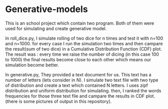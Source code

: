 # Generative-models
This is an school project which contain two program. Both of them were used for simulating and create generative model.

In roll_dice.py, I simulate rolling of two dice for n times and test it with n=100 and n=1000. for every case I run the simulation two times and then campare the result(sum of two dice) in a Cumulative Distribution Function (CDF) plot. The result was : every time we raise the number of dicing (in this case 100 to 1000) the final results become close to each other which means our simulation become better.  

In generative.py, They provided a text document for us. This text has a number of letters (lets consider in N). I simulate two text file with two type of distribution and create a text which contained N letters. I uses zipf distribution and uniform distribution for simulating. then, I ranked the words frequencies for those three text file and campare the results in CDF plot.
(there is some pictures of output in this repository).
